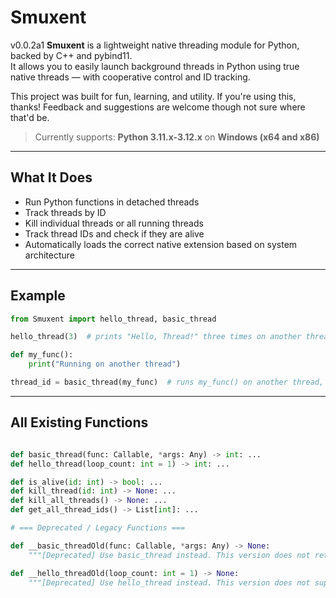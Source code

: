 # Smuxent
v0.0.2a1
**Smuxent** is a lightweight native threading module for Python, backed by C++ and pybind11.  
It allows you to easily launch background threads in Python using true native threads — with cooperative control and ID tracking.

This project was built for fun, learning, and utility. If you're using this, thanks!
Feedback and suggestions are welcome though not sure where that'd be.

> Currently supports: **Python 3.11.x-3.12.x** on **Windows (x64 and x86)**

---

## What It Does

- Run Python functions in detached threads
- Track threads by ID
- Kill individual threads or all running threads
- Track thread IDs and check if they are alive
- Automatically loads the correct native extension based on system architecture

---

## Example

```python
from Smuxent import hello_thread, basic_thread

hello_thread(3)  # prints "Hello, Thread!" three times on another thread

def my_func():
    print("Running on another thread")

thread_id = basic_thread(my_func)  # runs my_func() on another thread, returning the thread ID

```

---

## All Existing Functions

```python

def basic_thread(func: Callable, *args: Any) -> int: ...
def hello_thread(loop_count: int = 1) -> int: ...

def is_alive(id: int) -> bool: ...
def kill_thread(id: int) -> None: ...
def kill_all_threads() -> None: ...
def get_all_thread_ids() -> List[int]: ...

# === Deprecated / Legacy Functions ===

def __basic_threadOld(func: Callable, *args: Any) -> None:
    """[Deprecated] Use basic_thread instead. This version does not return a thread ID."""

def __hello_threadOld(loop_count: int = 1) -> None:
    """[Deprecated] Use hello_thread instead. This version does not support thread tracking."""

```